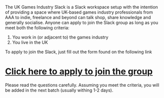 The UK Games Industry Slack is a Slack workspace setup with the intention of providing a space where UK-based games industry professionals from AAA to indie, freelance and beyond can talk shop, share knowledge and generally socialise. Anyone can apply to join the Slack group as long as you meet both the following criteria:

1) You work in (or adjacent to) the games industry
2) You live in the UK

To apply to join the Slack, just fill out the form found on the following link

# [Click here to apply to join the group](https://docs.google.com/forms/d/e/1FAIpQLScK2pOJp9CwKoj_hX58MAw4gU48dEmhd9dP1q0zAwM5hTP0ow/viewform)

Please read the questions carefully. Assuming you meet the criteria, you will be added in the next batch (usually withing 1-2 days).
